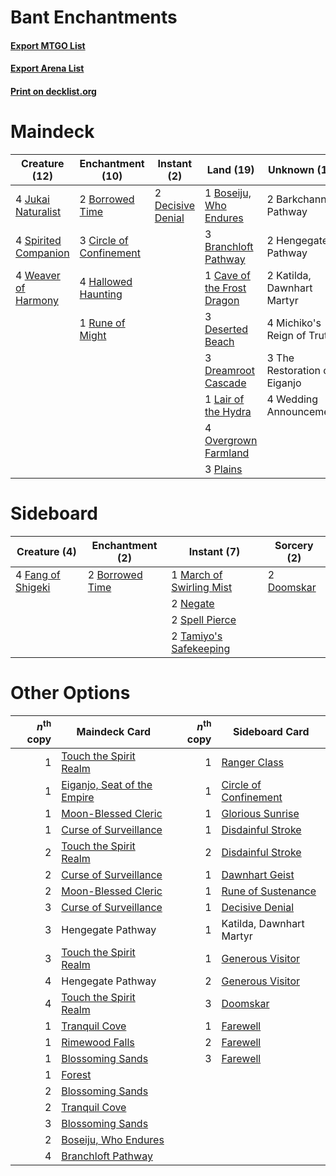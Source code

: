 # Bant Enchantments

#### [Export MTGO List](../collection/Bant%20Enchantments/Bant%20Enchantments.txt)
#### [Export Arena List](../collection/Bant%20Enchantments/Bant%20Enchantments_arena.txt)
#### [Print on decklist.org](http://decklist.org/?deckmain=2%09Barkchannel%20Pathway%0A2%09Borrowed%20Time%0A1%09Boseiju,%20Who%20Endures%0A3%09Branchloft%20Pathway%0A1%09Cave%20of%20the%20Frost%20Dragon%0A3%09Circle%20of%20Confinement%0A2%09Decisive%20Denial%0A3%09Deserted%20Beach%0A3%09Dreamroot%20Cascade%0A4%09Hallowed%20Haunting%0A2%09Hengegate%20Pathway%0A4%09Jukai%20Naturalist%0A2%09Katilda,%20Dawnhart%20Martyr%0A1%09Lair%20of%20the%20Hydra%0A4%09Michiko's%20Reign%20of%20Truth%0A4%09Overgrown%20Farmland%0A3%09Plains%0A1%09Rune%20of%20Might%0A4%09Spirited%20Companion%0A3%09The%20Restoration%20of%20Eiganjo%0A4%09Weaver%20of%20Harmony%0A4%09Wedding%20Announcement&deckside=2%09Borrowed%20Time%0A2%09Doomskar%0A4%09Fang%20of%20Shigeki%0A1%09March%20of%20Swirling%20Mist%0A2%09Negate%0A2%09Spell%20Pierce%0A2%09Tamiyo's%20Safekeeping)
# Maindeck

|                                         Creature (12)                                         |                                         Enchantment (10)                                         |                                        Instant (2)                                         |                                              Land (19)                                              |        Unknown (17)        |
|-----------------------------------------------------------------------------------------------|--------------------------------------------------------------------------------------------------|--------------------------------------------------------------------------------------------|-----------------------------------------------------------------------------------------------------|----------------------------|
|4 [Jukai Naturalist](http://gatherer.wizards.com/Pages/Card/Details.aspx?multiverseid=548537)  |2 [Borrowed Time](http://gatherer.wizards.com/Pages/Card/Details.aspx?multiverseid=534759)        |2 [Decisive Denial](http://gatherer.wizards.com/Pages/Card/Details.aspx?multiverseid=513669)|1 [Boseiju, Who Endures](http://gatherer.wizards.com/Pages/Card/Details.aspx?multiverseid=548579)    |2 Barkchannel Pathway       |
|4 [Spirited Companion](http://gatherer.wizards.com/Pages/Card/Details.aspx?multiverseid=548333)|3 [Circle of Confinement](http://gatherer.wizards.com/Pages/Card/Details.aspx?multiverseid=540834)|                                                                                            |3 [Branchloft Pathway](http://gatherer.wizards.com/Pages/Card/Details.aspx?multiverseid=491909)      |2 Hengegate Pathway         |
|4 [Weaver of Harmony](http://gatherer.wizards.com/Pages/Card/Details.aspx?multiverseid=548524) |4 [Hallowed Haunting](http://gatherer.wizards.com/Pages/Card/Details.aspx?multiverseid=540847)    |                                                                                            |1 [Cave of the Frost Dragon](http://gatherer.wizards.com/Pages/Card/Details.aspx?multiverseid=527540)|2 Katilda, Dawnhart Martyr  |
|                                                                                               |1 [Rune of Might](http://gatherer.wizards.com/Pages/Card/Details.aspx?multiverseid=503807)        |                                                                                            |3 [Deserted Beach](http://gatherer.wizards.com/Pages/Card/Details.aspx?multiverseid=535058)          |4 Michiko's Reign of Truth  |
|                                                                                               |                                                                                                  |                                                                                            |3 [Dreamroot Cascade](http://gatherer.wizards.com/Pages/Card/Details.aspx?multiverseid=541138)       |3 The Restoration of Eiganjo|
|                                                                                               |                                                                                                  |                                                                                            |1 [Lair of the Hydra](http://gatherer.wizards.com/Pages/Card/Details.aspx?multiverseid=527546)       |4 Wedding Announcement      |
|                                                                                               |                                                                                                  |                                                                                            |4 [Overgrown Farmland](http://gatherer.wizards.com/Pages/Card/Details.aspx?multiverseid=535064)      |                            |
|                                                                                               |                                                                                                  |                                                                                            |3 [Plains](http://gatherer.wizards.com/Pages/Card/Details.aspx?multiverseid=439856)                  |                            |


# Sideboard

|                                        Creature (4)                                        |                                     Enchantment (2)                                      |                                            Instant (7)                                            |                                     Sorcery (2)                                     |
|--------------------------------------------------------------------------------------------|------------------------------------------------------------------------------------------|---------------------------------------------------------------------------------------------------|-------------------------------------------------------------------------------------|
|4 [Fang of Shigeki](http://gatherer.wizards.com/Pages/Card/Details.aspx?multiverseid=548491)|2 [Borrowed Time](http://gatherer.wizards.com/Pages/Card/Details.aspx?multiverseid=534759)|1 [March of Swirling Mist](http://gatherer.wizards.com/Pages/Card/Details.aspx?multiverseid=548358)|2 [Doomskar](http://gatherer.wizards.com/Pages/Card/Details.aspx?multiverseid=503613)|
|                                                                                            |                                                                                          |2 [Negate](http://gatherer.wizards.com/Pages/Card/Details.aspx?multiverseid=423707)                |                                                                                     |
|                                                                                            |                                                                                          |2 [Spell Pierce](http://gatherer.wizards.com/Pages/Card/Details.aspx?multiverseid=425876)          |                                                                                     |
|                                                                                            |                                                                                          |2 [Tamiyo's Safekeeping](http://gatherer.wizards.com/Pages/Card/Details.aspx?multiverseid=548521)  |                                                                                     |


# Other Options

|*n*<sup>th</sup> copy|                                            Maindeck Card                                             |*n*<sup>th</sup> copy|                                         Sideboard Card                                         |
|--------------------:|------------------------------------------------------------------------------------------------------|--------------------:|------------------------------------------------------------------------------------------------|
|                    1|[Touch the Spirit Realm](http://gatherer.wizards.com/Pages/Card/Details.aspx?multiverseid=548335)     |                    1|[Ranger Class](http://gatherer.wizards.com/Pages/Card/Details.aspx?multiverseid=527489)         |
|                    1|[Eiganjo, Seat of the Empire](http://gatherer.wizards.com/Pages/Card/Details.aspx?multiverseid=548581)|                    1|[Circle of Confinement](http://gatherer.wizards.com/Pages/Card/Details.aspx?multiverseid=540834)|
|                    1|[Moon-Blessed Cleric](http://gatherer.wizards.com/Pages/Card/Details.aspx?multiverseid=527313)        |                    1|[Glorious Sunrise](http://gatherer.wizards.com/Pages/Card/Details.aspx?multiverseid=541063)     |
|                    1|[Curse of Surveillance](http://gatherer.wizards.com/Pages/Card/Details.aspx?multiverseid=534806)      |                    1|[Disdainful Stroke](http://gatherer.wizards.com/Pages/Card/Details.aspx?multiverseid=420705)    |
|                    2|[Touch the Spirit Realm](http://gatherer.wizards.com/Pages/Card/Details.aspx?multiverseid=548335)     |                    2|[Disdainful Stroke](http://gatherer.wizards.com/Pages/Card/Details.aspx?multiverseid=420705)    |
|                    2|[Curse of Surveillance](http://gatherer.wizards.com/Pages/Card/Details.aspx?multiverseid=534806)      |                    1|[Dawnhart Geist](http://gatherer.wizards.com/Pages/Card/Details.aspx?multiverseid=540835)       |
|                    2|[Moon-Blessed Cleric](http://gatherer.wizards.com/Pages/Card/Details.aspx?multiverseid=527313)        |                    1|[Rune of Sustenance](http://gatherer.wizards.com/Pages/Card/Details.aspx?multiverseid=503631)   |
|                    3|[Curse of Surveillance](http://gatherer.wizards.com/Pages/Card/Details.aspx?multiverseid=534806)      |                    1|[Decisive Denial](http://gatherer.wizards.com/Pages/Card/Details.aspx?multiverseid=513669)      |
|                    3|Hengegate Pathway                                                                                     |                    1|Katilda, Dawnhart Martyr                                                                        |
|                    3|[Touch the Spirit Realm](http://gatherer.wizards.com/Pages/Card/Details.aspx?multiverseid=548335)     |                    1|[Generous Visitor](http://gatherer.wizards.com/Pages/Card/Details.aspx?multiverseid=548493)     |
|                    4|Hengegate Pathway                                                                                     |                    2|[Generous Visitor](http://gatherer.wizards.com/Pages/Card/Details.aspx?multiverseid=548493)     |
|                    4|[Touch the Spirit Realm](http://gatherer.wizards.com/Pages/Card/Details.aspx?multiverseid=548335)     |                    3|[Doomskar](http://gatherer.wizards.com/Pages/Card/Details.aspx?multiverseid=503613)             |
|                    1|[Tranquil Cove](http://gatherer.wizards.com/Pages/Card/Details.aspx?multiverseid=451243)              |                    1|[Farewell](http://gatherer.wizards.com/Pages/Card/Details.aspx?multiverseid=548306)             |
|                    1|[Rimewood Falls](http://gatherer.wizards.com/Pages/Card/Details.aspx?multiverseid=503886)             |                    2|[Farewell](http://gatherer.wizards.com/Pages/Card/Details.aspx?multiverseid=548306)             |
|                    1|[Blossoming Sands](http://gatherer.wizards.com/Pages/Card/Details.aspx?multiverseid=433169)           |                    3|[Farewell](http://gatherer.wizards.com/Pages/Card/Details.aspx?multiverseid=548306)             |
|                    1|[Forest](http://gatherer.wizards.com/Pages/Card/Details.aspx?multiverseid=439860)                     |                     |                                                                                                |
|                    2|[Blossoming Sands](http://gatherer.wizards.com/Pages/Card/Details.aspx?multiverseid=433169)           |                     |                                                                                                |
|                    2|[Tranquil Cove](http://gatherer.wizards.com/Pages/Card/Details.aspx?multiverseid=451243)              |                     |                                                                                                |
|                    3|[Blossoming Sands](http://gatherer.wizards.com/Pages/Card/Details.aspx?multiverseid=433169)           |                     |                                                                                                |
|                    2|[Boseiju, Who Endures](http://gatherer.wizards.com/Pages/Card/Details.aspx?multiverseid=548579)       |                     |                                                                                                |
|                    4|[Branchloft Pathway](http://gatherer.wizards.com/Pages/Card/Details.aspx?multiverseid=491909)         |                     |                                                                                                |

